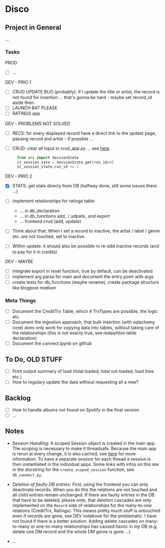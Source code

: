 # Disco

## Project in General

...

### Tasks

PROD

- [ ] ...

DEV - PRIO 1

- [ ] CRUD UPDATE BUG (probably): if I update the title or artist, the record is not found for insertion ... that's gonna be hard - maybe set record_id aside then.
- [ ] LAUNCH BAT PLEASE
- [ ] RATINGS app

DEV - PROBLEMS NOT SOLVED

- [ ] RECS: for every displayed record have a direct link to the update page, passing record and artist - if possible ...
- [ ] CRUD: clear all input in crud_app.py ... see [here](https://discuss.streamlit.io/t/reset-multiselect-to-default-values-using-a-checkbox/1941)

  ```python  
    from src import SessionState
    st_session_sate = SessionState.get(run_id=0)
    st_session_state.run_id += 1
  ```

DEV - PRIO 2

- [x] STATS: get stats directy from DB (halfway done, still some issues there ...)

- [ ] implement relationships for ratings table:
  - ... in db_declaration
  - ... in db_functions add_ / udpate_ and export
  - ... frontend crud (add, update)

- [ ] Think about that: When I set a record to inactive, the artist / label / genre etc. are not touched, set to inactive.
- [ ] Within update: it should also be possible ro re-add inactive records (and to pay for it in credits)

DEV - MAYBE

- [ ] integrate export in reset function, true by default, can be deactivated
- [ ] implement arg parse for main and document the entry point with args
- [ ] create tests for db_functions (maybe rename), create package structure like blogpost medium

### Meta Things

- [ ] Document the CreditTrx Table, which 4 TrxTypes are possible, the logic etc.
- [ ] Document the ingestion approach, that bulk insertion (with sqlachemy core) does only work for copying data into tables, without taking care of the relationships (this is not exacty true, see realpyhton table declaration)
- [ ] Document the connect.ipynb on github

## To Do, OLD STUFF

- [ ] Print output summary of load (total loaded, total not loaded, load time etc.)
- [ ] How to regulary update the data without requesting all a new?

## Backlog

- [ ] How to handle albums not found on Spotify in the final version
- [ ] ...

## Notes

- _Session Handling_: A scoped Session object is created in the main app. The scoping is necessary to make it threadsafe. Because the main app is rerun at every change, it is also cached, see [here](https://docs.streamlit.io/en/latest/caching.html#example-1-pass-a-database-connection-around) for more information. To have a separate session for each thread a session is then instantiated in the individual apps. Some links with infos on this are in the docstring for the `create_scoped_session` function, see `db_connect.py`.

- _Deletion of faulty DB entries_: First, using the frontend you can only deactivate records. When you do this the relations are not touched and all child entries remain unchanged. If there are faulty entries in the DB that have to be deleted, please note, that deletion cascades are only implemented on the `Record` side of relationships for the many-to-one relations (CreditTrx, Ratings). This means pretty much stuff is untouched even if records are gone, see DEV notebook for the problematic. I have not found if there is a better solution. Adding delete cascades on many-to-many or one-to-many relationships has caused havoc in my DB (e.g. delete one DM record and the whole DM genre is gone ...).

- ...
  